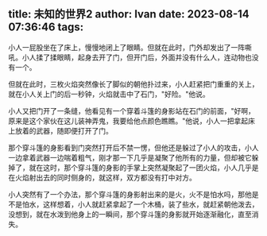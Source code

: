 title: 未知的世界2
author: Ivan
date: 2023-08-14 07:36:46
tags:
---
小人一屁股坐在了床上，慢慢地闭上了眼睛。但就在此时，门外却发出了一阵嘶吼。小人揉了揉眼睛，起身去开了门，但开门后，外面并没有什么人，连动物也没有一个。

但就在此时，三枚火焰突然像长了脚似的朝他扑过来，小人赶紧把门重重的关上，就在小人关上门的后一秒钟，火焰就击中了石门，"好险。"他说。

小人又把门开了一条缝，他看见有一个穿着斗篷的身影站在石门的前面，"好啊，原来是这个家伙在这儿装神弄鬼，我要给他点颜色瞧瞧。"他说，小人一把拿起床上放着的武器，随即便打开了门。

那个穿斗篷的身影看到门突然打开后不禁一愣，但他还是躲过了小人的攻击，小人一边拿着武器一边喘着粗气，刚才那一下几乎是凝聚了他所有的力量，但却被它躲掉了，就在这时，那个穿斗篷的身影的手掌上突然凝聚起了一团火焰，小人几乎是在火焰射出去的同时侧身的，就这样，双方都没有打中对方。

小人突然有了一个办法，那个穿斗篷的身影射出来的是火，火不是怕水吗，那他是不是怕水，这样想着，小人就赶紧拿起了一个木桶，装了些水，就赶紧朝他泼去，没想到，就在水泼到他身上的一瞬间，那个穿斗篷的身影就开始逐渐融化，直至消失。